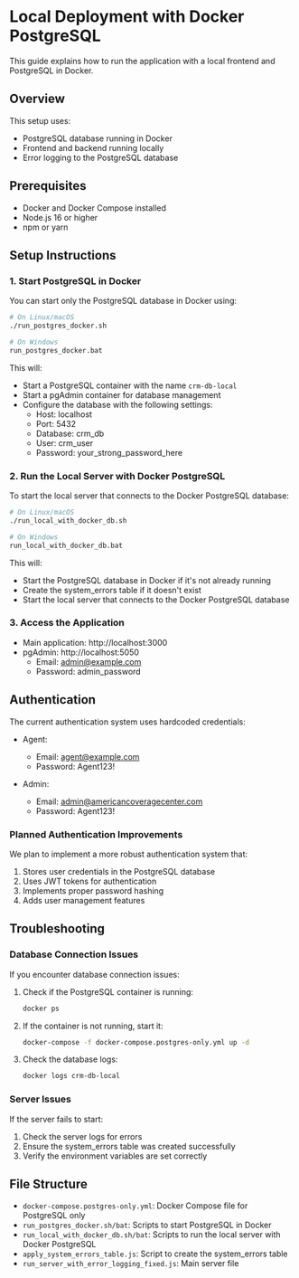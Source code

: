 # Local Deployment with Docker PostgreSQL

This guide explains how to run the application with a local frontend and PostgreSQL in Docker.

## Overview

This setup uses:
- PostgreSQL database running in Docker
- Frontend and backend running locally
- Error logging to the PostgreSQL database

## Prerequisites

- Docker and Docker Compose installed
- Node.js 16 or higher
- npm or yarn

## Setup Instructions

### 1. Start PostgreSQL in Docker

You can start only the PostgreSQL database in Docker using:

```bash
# On Linux/macOS
./run_postgres_docker.sh

# On Windows
run_postgres_docker.bat
```

This will:
- Start a PostgreSQL container with the name `crm-db-local`
- Start a pgAdmin container for database management
- Configure the database with the following settings:
  - Host: localhost
  - Port: 5432
  - Database: crm_db
  - User: crm_user
  - Password: your_strong_password_here

### 2. Run the Local Server with Docker PostgreSQL

To start the local server that connects to the Docker PostgreSQL database:

```bash
# On Linux/macOS
./run_local_with_docker_db.sh

# On Windows
run_local_with_docker_db.bat
```

This will:
- Start the PostgreSQL database in Docker if it's not already running
- Create the system_errors table if it doesn't exist
- Start the local server that connects to the Docker PostgreSQL database

### 3. Access the Application

- Main application: http://localhost:3000
- pgAdmin: http://localhost:5050
  - Email: admin@example.com
  - Password: admin_password

## Authentication

The current authentication system uses hardcoded credentials:

- Agent:
  - Email: agent@example.com
  - Password: Agent123!
  
- Admin:
  - Email: admin@americancoveragecenter.com
  - Password: Agent123!

### Planned Authentication Improvements

We plan to implement a more robust authentication system that:
1. Stores user credentials in the PostgreSQL database
2. Uses JWT tokens for authentication
3. Implements proper password hashing
4. Adds user management features

## Troubleshooting

### Database Connection Issues

If you encounter database connection issues:

1. Check if the PostgreSQL container is running:
   ```bash
   docker ps
   ```

2. If the container is not running, start it:
   ```bash
   docker-compose -f docker-compose.postgres-only.yml up -d
   ```

3. Check the database logs:
   ```bash
   docker logs crm-db-local
   ```

### Server Issues

If the server fails to start:

1. Check the server logs for errors
2. Ensure the system_errors table was created successfully
3. Verify the environment variables are set correctly

## File Structure

- `docker-compose.postgres-only.yml`: Docker Compose file for PostgreSQL only
- `run_postgres_docker.sh/bat`: Scripts to start PostgreSQL in Docker
- `run_local_with_docker_db.sh/bat`: Scripts to run the local server with Docker PostgreSQL
- `apply_system_errors_table.js`: Script to create the system_errors table
- `run_server_with_error_logging_fixed.js`: Main server file
